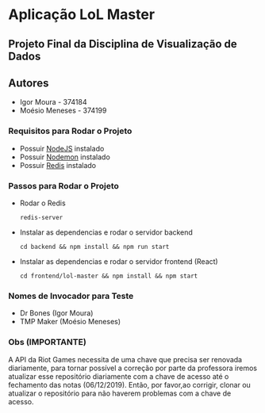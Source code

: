 # Aplicação LoL Master

## Projeto Final da Disciplina de Visualização de Dados

## Autores

- Igor Moura - 374184
- Moésio Meneses - 374199

### Requisitos para Rodar o Projeto

- Possuir [NodeJS](https://nodejs.org/en/) instalado
- Possuir [Nodemon](https://nodemon.io/) instalado
- Possuir [Redis](https://redis.io/) instalado

### Passos para Rodar o Projeto

- Rodar o Redis 
	```
	redis-server
	```
- Instalar as dependencias e rodar o servidor backend
	```
	cd backend && npm install && npm run start
	```
- Instalar as dependencias e rodar o servidor frontend (React)
	```
	cd frontend/lol-master && npm install && npm start
	```
	
### Nomes de Invocador para Teste

- Dr Bones (Igor Moura)
- TMP Maker (Moésio Meneses)

### Obs (IMPORTANTE)

A API da Riot Games necessita de uma chave que precisa ser renovada diariamente, para tornar possível a correção por parte da professora iremos atualizar esse repositório diariamente com a chave de acesso até o fechamento das notas (06/12/2019). Então, por favor,ao corrigir, clonar ou atualizar o repositório para não haverem problemas com a chave de acesso. 